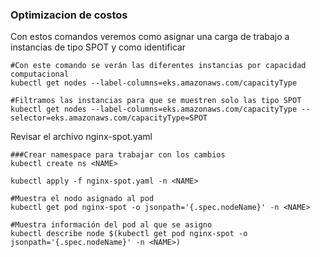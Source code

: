 ### Optimizacion de costos  
Con estos comandos veremos como asignar una carga de trabajo a instancias de tipo SPOT y como identificar   
```
#Con este comando se verán las diferentes instancias por capacidad computacional
kubectl get nodes --label-columns=eks.amazonaws.com/capacityType

#Filtramos las instancias para que se muestren solo las tipo SPOT
kubectl get nodes --label-columns=eks.amazonaws.com/capacityType --selector=eks.amazonaws.com/capacityType=SPOT
```  

Revisar el archivo nginx-spot.yaml
```
###Crear namespace para trabajar con los cambios
kubectl create ns <NAME>

kubectl apply -f nginx-spot.yaml -n <NAME>

#Muestra el nodo asignado al pod
kubectl get pod nginx-spot -o jsonpath='{.spec.nodeName}' -n <NAME>

#Muestra información del pod al que se asigno
kubectl describe node $(kubectl get pod nginx-spot -o jsonpath='{.spec.nodeName}' -n <NAME>)
```
